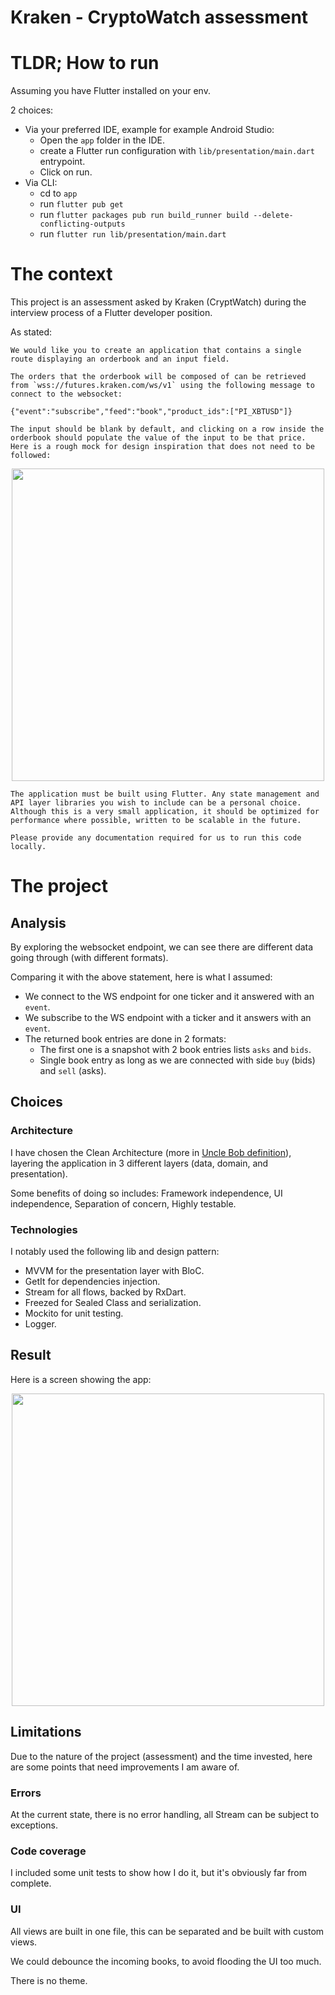 # Kraken - CryptoWatch assessment

# TLDR; How to run
Assuming you have Flutter installed on your env.

2 choices:
* Via your preferred IDE, example for example Android Studio:
  * Open the `app` folder in the IDE.
  * create a Flutter run configuration with `lib/presentation/main.dart` entrypoint.
  * Click on run.
* Via CLI:
  * cd to `app`
  * run `flutter pub get`
  * run `flutter packages pub run build_runner build --delete-conflicting-outputs`
  * run `flutter run lib/presentation/main.dart`

# The context
This project is an assessment asked by Kraken (CryptWatch) during the interview process of a Flutter developer position.

As stated:
    
    We would like you to create an application that contains a single route displaying an orderbook and an input field.

    The orders that the orderbook will be composed of can be retrieved from `wss://futures.kraken.com/ws/v1` using the following message to connect to the websocket:

    {"event":"subscribe","feed":"book","product_ids":["PI_XBTUSD"]}

    The input should be blank by default, and clicking on a row inside the orderbook should populate the value of the input to be that price. Here is a rough mock for design inspiration that does not need to be followed:

<center><img src="./assets/example.png" width=500 /></center>

    The application must be built using Flutter. Any state management and API layer libraries you wish to include can be a personal choice. Although this is a very small application, it should be optimized for performance where possible, written to be scalable in the future.

    Please provide any documentation required for us to run this code locally.

# The project
## Analysis
By exploring the websocket endpoint, we can see there are different data going through (with different formats).

Comparing it with the above statement, here is what I assumed:
* We connect to the WS endpoint for one ticker and it answered with an `event`.
* We subscribe to the WS endpoint with a ticker and it answers with an `event`.
* The returned book entries are done in 2 formats:
  * The first one is a snapshot with 2 book entries lists `asks` and `bids`.
  * Single book entry as long as we are connected with side `buy` (bids) and `sell` (asks).

## Choices
### Architecture
I have chosen the Clean Architecture (more in [Uncle Bob definition](https://blog.cleancoder.com/uncle-bob/2012/08/13/the-clean-architecture.html)), layering the application in 3 different layers (data, domain, and presentation).

Some benefits of doing so includes: Framework independence, UI independence, Separation of concern, Highly testable.

### Technologies
I notably used the following lib and design pattern:
* MVVM for the presentation layer with BloC.
* GetIt for dependencies injection.
* Stream for all flows, backed by RxDart.
* Freezed for Sealed Class and serialization.
* Mockito for unit testing.
* Logger.

## Result
Here is a screen showing the app:
<center><img src="./assets/screen-assessment.png" width=500 /></center>

## Limitations
Due to the nature of the project (assessment) and the time invested, here are some points that need improvements I am aware of.

### Errors
At the current state, there is no error handling, all Stream can be subject to exceptions.

### Code coverage
I included some unit tests to show how I do it, but it's obviously far from complete.

### UI
All views are built in one file, this can be separated and be built with custom views.

We could debounce the incoming books, to avoid flooding the UI too much.

There is no theme.
